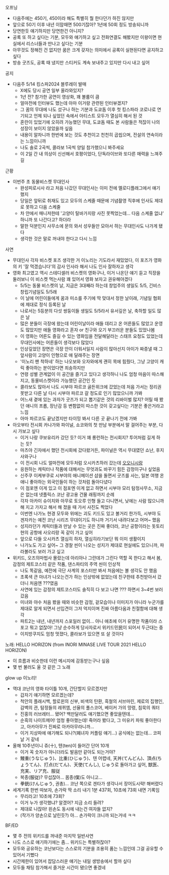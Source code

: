 오프닝
- 다음주에는 450기, 450이라 해도 특별히 뭘 한다던가 하진 않지만
- 앞으로 50기 이후 내년 이맘때면 500기잖아? 1년에 50회 정도 방송되니까
- 당연한듯 얘기하지만 당연한건 아니지?
- 공록 또 하고 싶다는 기분, 모두와 얘기하고 싶고 전화연결도 해봤지만 이왕이면 현실에서 리스너들과 만나고 싶다는 기분
- 아무것도 정해진 건 없지만 꿈은 크게 갖자는 의미에서 공록이 실현된다면 공지하고 싶다
- 방송 굿즈도, 공록 때 냈지만 스티커도 계속 보내주고 있지만 다시 내고 싶어

공지
- 다음주 5/14 킹스파2024 블루레이 발매
  - X에도 당시 공연 일부 올라와있지?
  - 1년 전? 참가한 공연이 영상화, 꽤 볼륨이 큼
  - 얼마전에 인터뷰도 했는데 아마 이거랑 관련된 인터뷰겠지?
  - 그 꿈의 무대에 나도 섰구나 하는 기분과 도쿄돔 이후 첫 킹스파라 코로나로 연기되고 언제 되나 싶었던 속에서 아티스트 모두가 열심히 해서 된 것
  - 혼란이 있었기에 오히려 가능했던 무대, 도쿄돔 때도 본 사람들은 적잖이 나의 성장이 보이지 않았을까 싶음
  - 내용이 알차니까 한번에 보는 것도 추천이고 천천히 곱씹으며, 전설의 연속이라는 느낌이니까 
  - 나도 솔로 2곡씩, 콜라보 1곡씩 양일 참가했으니 봐주세요
  - 이 2일 간 내 의상이 신선해서 호평이었다, 단독라이브와 또다른 매력을 느껴주길

근황
- 이번주 초 동물비스켓 무대인사
  - 완성피로시사 라고 처음 나갔던 무대인사는 이미 전에 멜로디플래그에서 얘기했지
  - 당일은 앞뒤로 취재도 있고 모두의 스케줄 때문에 기념촬영 직후에 인사도 제대로 못하고 다음 스케줄
  - 차 안에서 매니저한테 '고양이 탈바가지랑 사진 못찍었는데... 다음 스케줄 없냐' 하니까 또 나간다고? 하더라
  - 말한 덕분인지 사무소에 문의 와서 성우들만 모아서 하는 무대인사도 나가게 됐다
  - 생각한 것은 말로 꺼내야 한다고 다시 느낌

사연
- 무대인사 각자 비스켓 포즈 생각한 거 이노리는 기도라서 재밌었다, 이 포즈가 영화의 키 '잘 먹겠습니다'의 감사 인사라 해서 나도 인사 잘하자고 생각
- 영화 최고였고 역시 스테디셀러 비스켓의 영화구나, 이거 나온단 얘기 듣고 직장을 둘러보니 이 비스켓 먹는사람 꽤 있어서 영화 보자고 권유해야겠다
  - 5/5는 동물 비스켓의 날, 지금은 3대째라 하는데 창업주의 생일도 5/5, 긴비스 창립기념일도 5/5래
  - 이 날에 어린이들에게 꿈과 미소를 주기에 딱 맞대서 정한 날이래, 기념일 협회에 제대로 정식 등록된 날
  - 나로서는 5등분의 다섯 쌍둥이들 생일도 5/5라서 유서깊은 날, 축하할 일도 많은 날
  - 많은 분들이 극장에 왔는데 어린이날이라 애들 데리고 온 어른들도 많았고 운영도 많았지만 애들 영화라고 혼자 or 친구와 오기 부끄러운 분들도 있었나봄
  - 이 영화는 어른도 즐길 수 있는 영화임을 전달해달라는 스태프 요청도 있었는데 무대인사에는 어른들이 생각보다 많았다
  - 인상깊었던 장면은 극장 안이 더워서일지 사람이 많아선지 아이가 짜증낼 때 그 앞사람이 고양이 인형으로 애 달래주는 장면
  - '이노리 팬 착하네' 하는 나오보와 오자와에게 괜히 목에 힘줬다, 그냥 고양이 캐릭 좋아하는 분이었다면 죄송하지만
  - 연령 성별 관계없이 이 공간을 즐기고 있다고 생각하니 나도 엄청 마음이 따스해지고, 동물비스켓이라 가능했던 공간인 듯
  - 콜라보도 많아서 나도 시부야 파르코 골든위크에 갔었는데 처음 가서는 정리권 못받고 다른 날 다시 시부야 파르코 갈 정도로 인기 많았으니까 가봐
  - 어느새 곁에 있는 과자가 굿즈가 되고 뽑기같은 것의 리바이벌 많지? 어릴 때 봤던 애니의 프롭, 장난감 등 변함없이 따스한 것이 갖고싶다는 기분은 좋은거라고 느낌
  - 아마 파르코도 끝났겠지만 타이밍 봐서 다른 곳 끝나기 전에 가봐
- 아오부타 전시회 카나가와 파이널, 쇼코와의 첫 만남 부분에서 말 걸어주는 부분, 다시 가보고 싶다
  - 이거 나랑 쿠보유리카 갔던 듯? 이거 꽤 롱런하는 전시회지? 투어처럼 길게 하는 듯?
  - 마츠야 긴자에서 했던 전시회에 갔다왔거든, 파이널은 역시 무대였던 쇼난, 후지사와구나
  - 이 전시회 나도 얼마전에 모두처럼 오시카츠하러 갔는데 [오오니시랑](https://www.instagram.com/p/DJbnUDYTX0K)
  - 응원하는 캐릭터나 작품에 대해서는 무엇과도 바꾸기 힘든 감정이구나 싶었음
  - 신주쿠 이케부쿠로 시부야의 애니메이션 샵을 돌면서 굿즈를 사는, 일본 여행 온 애니 좋아하는 외국인들이 하는 것처럼 돌아다녔다
  - 이 점포엔 이게 있고 이 점포엔 이게 없고 하면서 시부야 모리 탐정사무소, 지금은 없는데 넷플릭스 코난 광고용 건물 래핑까지 순례
  - 각자 아카이 슈이치와 아무로 토오루 인형 들고 다니면서, 낮에는 사람 많으니까 해 지고 가자고 해서 해 졌을 때 가서 사진도 찍었다
  - 이번엔 나가노 현경 모두와 위에는 괴도 키드도 있고 볼거리 한가득, 시부야 도겐자카는 예전 코난 시리즈 무대이기도 하니까 거기서 내려다보고 어머~ 했음
  - 성지라던가 캐릭터들과 만날 수 있는 곳은 진짜 좋더라, 코난 공항이라는 돗토리현의 공항에 사오리랑 꼭 같이 가고 싶어
  - 앞으로 다들 오시카츠 열심히 하자, 열심히라기보단 뭐 이미 생활이지
  - 나가노도 가고 싶어~ 그 경찰 씬이 나오는 성지가 제대로 현실에도 있으니까, 파라볼라도 보러 가고 싶고
- 위키드, 오즈의마법사 몰랐는데 아리아나 그란데가 그린다 역할 꼭 한다고 해서 봄, 감정의 제트코스터 같은 작품, 댄스파티의 주역 씬이 인상적
  - 나도 똑같음, 예전에 극단 사계의 포스터만 봐서 처음에는 볼 생각도 안 했음
  - 초록색 큰 마녀가 나오는건가 하는 인상밖에 없었는데 친구한테 추천받아서 갔더니 처음엔 ???였음
  - 사연에 있는 감정의 제트코스터도 솔직히 다 보고 나면 ??? 하면서 3~4번 보러 갔음
  - 미녀와 야수 처음 봤을 때와 비슷한 감정, 겉모습이나 이미지가 아니라 누군가를 제대로 알게 되면서 선입견이 그저 억지이며 진짜 아름다움과 친절함에 대해 생각
  - 파트2는 내년, 내년까지 스포일러 없이... 아니 애초에 이거 유명한 작품이라 스포고 뭐고 없잖아! 그냥 순수하게 당사자로서 위키드민民이 되어서 두근대는 중
  - 이치방쿠지도 엄청 멋졌다, 콜라보가 있으면 또 살 것이다

노래: HELLO HORIZON (from INORI MINASE LIVE TOUR 2021 HELLO HORIZON)
- 이 흐름과 비슷한데 이런 메시지에 감동받는구나 싶음
- 몇 번 불러도 울 것 같은 그 노래

glow up 이노리!
- 역대 코난의 영화 타이틀 10개, 간단할지 모르겠지만
  - 갑자기 얘기하면 모르겠는데?
  - 척안의 플래시백, 할로윈의 신부, 비색의 탄환, 흑철의 서브마린, 제로의 집행인, 감벽의 관, 탐정들의 레퀴엠, 선율의 풀스코어, 베이커 가의 망령, 침묵의 쿼터
  - 진홍의 러브레터... 됐어? 백만달러도 얘기했으면 좋았을텐데...
  - 순흑의 나이트메어! 엄청 좋아했는데! 죽어라 봤다고, 그 미유키 파워 좋아한다고, 아카아무가 진짜로 아카아무라니까... 
  - 이거 지상파에 얘기해도 되나?(폐녀자 커플링 얘기...) 공식에는 없는데... 코피날 거 같네
- 올해 10주년이니 쥬(十), 텐(ten)이 들어간 단어 10개
  - 이거 꼭 숫자가 아니더라도 발음만 같아도 되는거야?
  - 鰻重(うなじゅう)、比重(ひじゅう)、텐 어렵네, 天丼(てんどん)、頂点(ちょうてん)、打点(だてん)、天使(てんし), じゅう로 돌아가고 싶어, 獣医、充実、リア充、服従
  - 복종(服従)? 무섭잖아... 몸종(僕)도 아니고...
  - 拳銃(けんじゅう, 권총)... 코난 쪽으로 겐타가 생각나서 장어도시락! 해버렸다
- 세계기록 한번 따보자, 손가락 딱 소리 내기 1분 437회, 10초에 73회 내면 기록임
  - 무리라고! 10초에 73회?
  - 이거 누가 생각했냐? 알겠어? 지금 소리 들려?
  - 제대로 나잖아! 왼손도 동시에 내는건 여자들 없지?
  - (작가가 양손으로 날린듯?) 아... 손가락이 크니까 되는거네 ㅋㅋ

BF/ED
- 몇 주 전의 위키드를 꺼내준 마지막 일반사연
- 나도 스스로 얘기하기에는 좀... 위키드는 특별하잖아?
- 모두와 공유하는 코난보다는 스스로의 기분을 조용히 품는 느낌인데 그걸 공유할 수 있어서 기뻤다
- 시간제한이 있어서 잡담스러운 얘기는 내일 생방송에서 할까 싶다
- 모두들 채팅 참가해서 즐거운 시간이 됐으면 좋겠네